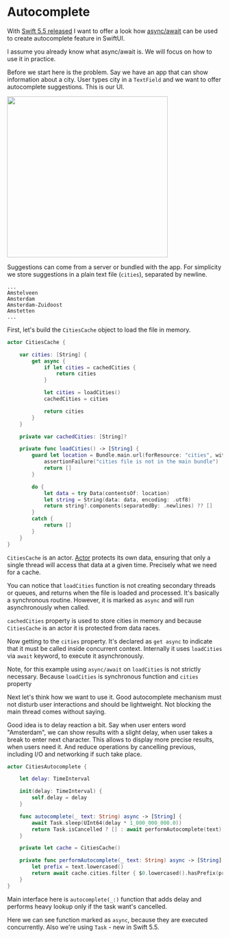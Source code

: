 # Autocomplete

With [Swift 5.5 released](https://swift.org/blog/swift-5-5-released/) I want to offer a look how [async/await](https://github.com/apple/swift-evolution/blob/main/proposals/0296-async-await.md) can be used to create autocomplete feature in SwiftUI.

I assume you already know what async/await is. We will focus on how to use it in practice.

Before we start here is the problem. Say we have an app that can show information about a city. User types city in a `TextField` and we want to offer autocomplete suggestions. This is our UI.

<img src="https://user-images.githubusercontent.com/5136301/134250533-0c20f55c-b1b2-4b0b-9d57-8036d77cfb4b.png" data-canonical-src="https://user-images.githubusercontent.com/5136301/134250533-0c20f55c-b1b2-4b0b-9d57-8036d77cfb4b.png" width="375"/>

Suggestions can come from a server or bundled with the app. For simplicity we store suggestions in a plain text file (`cities`), separated by newline.

```
...
Amstelveen
Amsterdam
Amsterdam-Zuidoost
Amstetten
...
```

First, let's build the `CitiesCache` object to load the file in memory.

```swift
actor CitiesCache {

    var cities: [String] {
        get async {
            if let cities = cachedCities {
                return cities
            }

            let cities = loadCities()
            cachedCities = cities

            return cities
        }
    }

    private var cachedCities: [String]?

    private func loadCities() -> [String] {
        guard let location = Bundle.main.url(forResource: "cities", withExtension: nil) else {
            assertionFailure("cities file is not in the main bundle")
            return []
        }

        do {
            let data = try Data(contentsOf: location)
            let string = String(data: data, encoding: .utf8)
            return string?.components(separatedBy: .newlines) ?? []
        }
        catch {
            return []
        }
    }
}

```

`CitiesCache` is an actor. [Actor](https://github.com/apple/swift-evolution/blob/main/proposals/0306-actors.md) protects its own data, ensuring that only a single thread will access that data at a given time. Precisely what we need for a cache.










You can notice that `loadCities` function is not creating secondary threads or queues, and returns when the file is loaded and processed. It's basically a synchronous routine. However, it is marked as `async` and will run asynchronously when called.

`cachedCities` property is used to store cities in memory and because `CitiesCache` is an actor it is protected from data races.

Now getting to the `cities` property. It's declared as `get async` to indicate that it must be called inside concurrent context. Internally it uses `loadCities` via `await` keyword, to execute it asynchronously.

Note, for this example using `async/await` on `loadCities` is not strictly necessary. Because `loadCities` is synchronous function and `cities` property


Next let's think how we want to use it. Good autocomplete mechanism must not disturb user interactions and should be lightweight. Not blocking the main thread comes without saying.

Good idea is to delay reaction a bit. Say when user enters word "Amsterdam", we can show results with a slight delay, when user takes a break to enter next character. This allows to display more precise results, when users need it. And reduce operations by cancelling previous, including I/O and networking if such take place.


```swift
actor CitiesAutocomplete {

    let delay: TimeInterval

    init(delay: TimeInterval) {
        self.delay = delay
    }

    func autocomplete(_ text: String) async -> [String] {
        await Task.sleep(UInt64(delay * 1_000_000_000.0))
        return Task.isCancelled ? [] : await performAutocomplete(text)
    }

    private let cache = CitiesCache()

    private func performAutocomplete(_ text: String) async -> [String] {
        let prefix = text.lowercased()
        return await cache.cities.filter { $0.lowercased().hasPrefix(prefix) }
    }
}

```

Main interface here is `autocomplete(_:)` function that adds delay and performs heavy lookup only if the task want's cancelled.

Here we can see function marked as `async`, because they are executed concurrently. Also we're using `Task` - new in Swift 5.5.